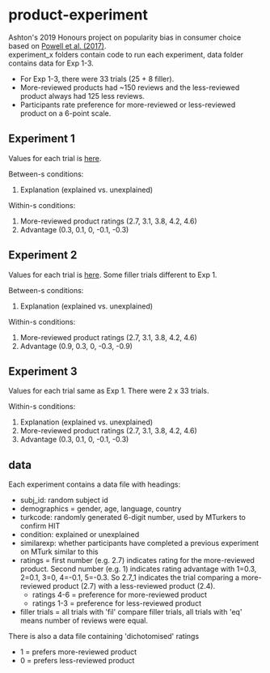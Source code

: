 # product-experiment
Ashton's 2019 Honours project on popularity bias in consumer choice based on [Powell et al. (2017)](../powell_paper.pdf).  
experiment_x folders contain code to run each experiment, data folder contains data for Exp 1-3. 
* For Exp 1-3, there were 33 trials (25 + 8 filler). 
* More-reviewed products had ~150 reviews and the less-reviewed product always had 125 less reviews.
* Participants rate preference for more-reviewed or less-reviewed product on a 6-point scale. 

## Experiment 1
Values for each trial is [here](../experiment_2/values/product_values_maindata_experiment1.csv).  

Between-s conditions:  
1. Explanation (explained vs. unexplained)  

Within-s conditions:  
1. More-reviewed product ratings (2.7, 3.1, 3.8, 4.2, 4.6)
2. Advantage (0.3, 0.1, 0, -0.1, -0.3) 

## Experiment 2
Values for each trial is [here](../experiment_2/values/product_values_experiment2.csv). Some filler trials different to Exp 1. 

Between-s conditions:  
1. Explanation (explained vs. unexplained)  

Within-s conditions:  
1. More-reviewed product ratings (2.7, 3.1, 3.8, 4.2, 4.6)
2. Advantage (0.9, 0.3, 0, -0.3, -0.9)

## Experiment 3
Values for each trial same as Exp 1. There were 2 x 33 trials. 

Within-s conditions:
1. Explanation (explained vs. unexplained) 
2. More-reviewed product ratings (2.7, 3.1, 3.8, 4.2, 4.6)
3. Advantage (0.3, 0.1, 0, -0.1, -0.3)

## data
Each experiment contains a data file with headings: 
* subj_id: random subject id 
* demographics = gender, age, language, country
* turkcode: randomly generated 6-digit number, used by MTurkers to confirm HIT
* condition: explained or unexplained
* similarexp: whether participants have completed a previous experiment on MTurk similar to this 
* ratings = first number (e.g. 2.7) indicates rating for the more-reviewed product. Second number (e.g. 1) indicates rating advantage with 1=0.3, 2=0.1, 3=0, 4=-0.1, 5=-0.3. So 2.7_1 indicates the trial comparing a more-reviewed product (2.7) with a less-reviewed product (2.4). 
  - ratings 4-6 = preference for more-reviewed product
  - ratings 1-3 = preference for less-reviewed product
* filler trials = all trials with 'fil' compare filler trials, all trials with 'eq' means number of reviews were equal.  

There is also a data file containing 'dichotomised' ratings
 - 1 = prefers more-reviewed product
 - 0 = prefers less-reviewed product
